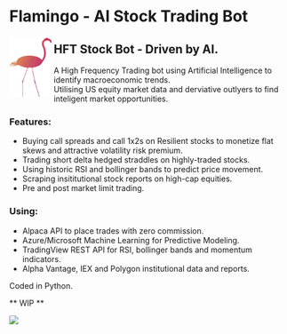 # Flamingo - AI Stock Trading Bot
<img align="left" img src="https://github.com/AMACarter/Flamingo-AI-Stock-Trading-Bot/blob/main/assets/flamingobot.gif" width="80" height="110"/>  

## HFT Stock Bot - Driven by AI.  
A High Frequency Trading bot using Artificial Intelligence to identify macroeconomic trends.  
Utilising US equity market data and derviative outlyers to find inteligent market opportunities.

### Features:
- Buying call spreads and call 1x2s on Resilient stocks to monetize flat skews and attractive volatility risk premium.
- Trading short delta  hedged straddles on highly-traded stocks.   
- Using historic RSI and bollinger bands to predict price movement.  
- Scraping insititutional stock reports on high-cap equities. 
- Pre and post market limit trading. 

### Using:
- Alpaca API to place trades with zero commission.
- Azure/Microsoft Machine Learning for Predictive Modeling.
- TradingView REST API for RSI, bollinger bands and momentum indicators.
- Alpha Vantage, IEX and Polygon institutional data and reports.

Coded in Python.  

** WIP **  

<a href="https://www.buymeacoffee.com/amacarter"><img src="https://img.buymeacoffee.com/button-api/?text=Buy me a coffee&emoji=&slug=amacarter&button_colour=BD5FFF&font_colour=ffffff&font_family=Cookie&outline_colour=000000&coffee_colour=FFDD00"></a>
